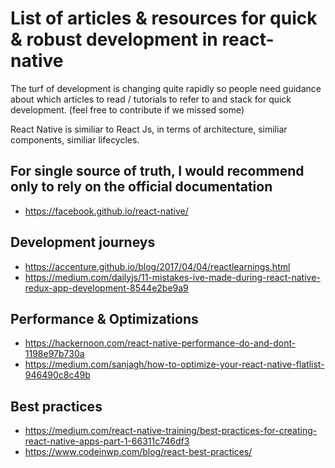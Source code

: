 # List of articles & resources for quick & robust development in react-native

The turf of development is changing quite rapidly so people need guidance about which articles to read / tutorials to refer to and stack for quick development. (feel free to contribute if we missed some)

React Native is similiar to React Js, in terms of architecture, similiar components, similiar lifecycles.

## For single source of truth, I would recommend only to rely on the official documentation
  - https://facebook.github.io/react-native/

## Development journeys
  - https://accenture.github.io/blog/2017/04/04/reactlearnings.html
  - https://medium.com/dailyjs/11-mistakes-ive-made-during-react-native-redux-app-development-8544e2be9a9

## Performance & Optimizations
  - https://hackernoon.com/react-native-performance-do-and-dont-1198e97b730a
  - https://medium.com/sanjagh/how-to-optimize-your-react-native-flatlist-946490c8c49b

## Best practices
  - https://medium.com/react-native-training/best-practices-for-creating-react-native-apps-part-1-66311c746df3
  - https://www.codeinwp.com/blog/react-best-practices/
